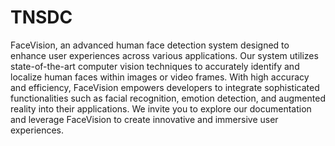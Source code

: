 # TNSDC
FaceVision, an advanced human face detection system designed to enhance user experiences across various applications. Our system utilizes state-of-the-art computer vision techniques to accurately identify and localize human faces within images or video frames. With high accuracy and efficiency, FaceVision empowers developers to integrate sophisticated functionalities such as facial recognition, emotion detection, and augmented reality into their applications. We invite you to explore our documentation and leverage FaceVision to create innovative and immersive user experiences.
